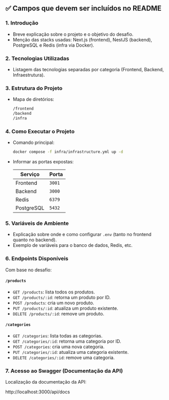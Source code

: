 ## ✅ Campos que devem ser incluídos no README

### 1. **Introdução**

- Breve explicação sobre o projeto e o objetivo do desafio.
- Menção das stacks usadas: Next.js (frontend), NestJS (backend), PostgreSQL e Redis (infra via Docker).

### 2. **Tecnologias Utilizadas**

- Listagem das tecnologias separadas por categoria (Frontend, Backend, Infraestrutura).

### 3. **Estrutura do Projeto**

- Mapa de diretórios:

  ```bash
  /frontend
  /backend
  /infra
  ```

### 4. **Como Executar o Projeto**

- Comando principal:

  ```bash
  docker compose -f infra/infrastructure.yml up -d
  ```

- Informar as portas expostas:

  | Serviço    | Porta  |
  | ---------- | ------ |
  | Frontend   | `3001` |
  | Backend    | `3000` |
  | Redis      | `6379` |
  | PostgreSQL | `5432` |

### 5. **Variáveis de Ambiente**

- Explicação sobre onde e como configurar `.env` (tanto no frontend quanto no backend).
- Exemplo de variáveis para o banco de dados, Redis, etc.

### 6. **Endpoints Disponíveis**

Com base no desafio:

#### `/products`

- `GET /products`: lista todos os produtos.
- `GET /products/:id`: retorna um produto por ID.
- `POST /products`: cria um novo produto.
- `PUT /products/:id`: atualiza um produto existente.
- `DELETE /products/:id`: remove um produto.

#### `/categories`

- `GET /categories`: lista todas as categorias.
- `GET /categories/:id`: retorna uma categoria por ID.
- `POST /categories`: cria uma nova categoria.
- `PUT /categories/:id`: atualiza uma categoria existente.
- `DELETE /categories/:id`: remove uma categoria.

### 7. **Acesso ao Swagger (Documentação da API)**

Localização da documentação da API:

http://localhost:3000/api/docs
